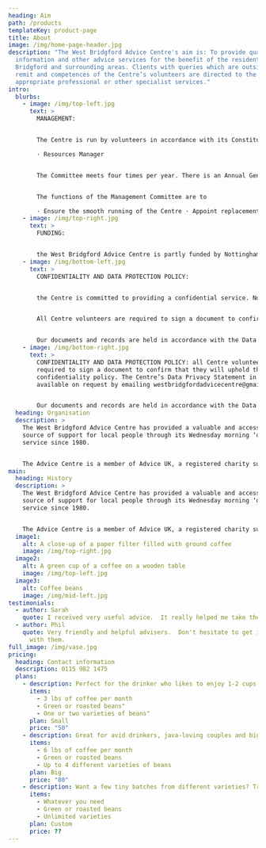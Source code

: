 ```yaml
---
heading: Aim
path: /products
templateKey: product-page
title: About
image: /img/home-page-header.jpg
description: "The West Bridgford Advice Centre's aim is: To provide quality
  information and other advice services for the benefit of the residents of West
  Bridgford and surrounding areas. Clients with queries which are outside the
  remit and competences of the Centre’s volunteers are directed to the
  appropriate professional or other specialist services."
intro:
  blurbs:
    - image: /img/top-left.jpg
      text: >
        MANAGEMENT: 


        The Centre is run by volunteers in accordance with its Constitution. The Management Committee has four members who fulfil the following roles: · Administrator · Secretary · Treasurer

        · Resources Manager


        The Committee meets four times per year. There is an Annual General Meeting to which all volunteer members are invited and where an annual financial statement is presented for approval.


        The functions of the Management Committee are to

        · Ensure the smooth running of the Centre · Appoint replacement or additional volunteers · Ensure that finances are correctly administered · Identify and provide for the training needs of volunteers · Ensure the provision of accurate and up to date information/advice · Ensure that the Centre’s policies are carried out.
    - image: /img/top-right.jpg
      text: >
        FUNDING: 


        the West Bridgford Advice Centre is partly funded by Nottinghamshire County Council and also receives occasional charitable donations.  The Centre also gratefully acknowledges the support of Rothera Sharp for the contribution it makes to providing legal advice, and St. Giles Church for providing accommodation and office support.
    - image: /img/bottom-left.jpg
      text: >
        CONFIDENTIALITY AND DATA PROTECTION POLICY: 


        the Centre is committed to providing a confidential service. No information is given directly or indirectly to a third party without the service user’s prior consent. The Centre will breach confidentiality only where there is a risk to life or in instances where the Centre would break the law by maintaining confidentiality. The Management Committee is consulted in such cases.


        All Centre volunteers are required to sign a document to confirm that they will uphold this confidentiality policy. The Centre’s Data Privacy Statement in full is available on request by emailing westbridgfordadvicecentre@gmail.com


        Our documents and records are held in accordance with the Data protection Act 1998 and the General Data Protection Regulation of 2018. 
    - image: /img/bottom-right.jpg
      text: >
        CONFIDENTIALITY AND DATA PROTECTION POLICY: all Centre volunteers are
        required to sign a document to confirm that they will uphold this
        confidentiality policy. The Centre’s Data Privacy Statement in full is
        available on request by emailing westbridgfordadvicecentre@gmail.com


        Our documents and records are held in accordance with the Data protection Act 1998 and the General Data Protection Regulation of 2018. 
  heading: Organisation
  description: >
    The West Bridgford Advice Centre has provided a valuable and accessible
    source of support for local people through its Wednesday morning ‘open door’
    service since 1980.


    The Advice Centre is a member of Advice UK, a registered charity supporting the UK’s largest network of independent advice services.
main:
  heading: History
  description: >
    The West Bridgford Advice Centre has provided a valuable and accessible
    source of support for local people through its Wednesday morning ‘open door’
    service since 1980.


    The Advice Centre is a member of Advice UK, a registered charity supporting the UK’s largest network of independent advice services.
  image1:
    alt: A close-up of a paper filter filled with ground coffee
    image: /img/top-right.jpg
  image2:
    alt: A green cup of a coffee on a wooden table
    image: /img/top-left.jpg
  image3:
    alt: Coffee beans
    image: /img/mid-left.jpg
testimonials:
  - author: Sarah
    quote: I received very useful advice.  It really helped me take the next steps.
  - author: Phil
    quote: Very friendly and helpful advisers.  Don't hesitate to get in contact
      with them.
full_image: /img/vase.jpg
pricing:
  heading: Contact information
  description: 0115 982 1475
  plans:
    - description: Perfect for the drinker who likes to enjoy 1-2 cups per day.
      items:
        - 3 lbs of coffee per month
        - Green or roasted beans"
        - One or two varieties of beans"
      plan: Small
      price: "50"
    - description: Great for avid drinkers, java-loving couples and bigger crowds
      items:
        - 6 lbs of coffee per month
        - Green or roasted beans
        - Up to 4 different varieties of beans
      plan: Big
      price: "80"
    - description: Want a few tiny batches from different varieties? Try our custom plan
      items:
        - Whatever you need
        - Green or roasted beans
        - Unlimited varieties
      plan: Custom
      price: ??
---
```

